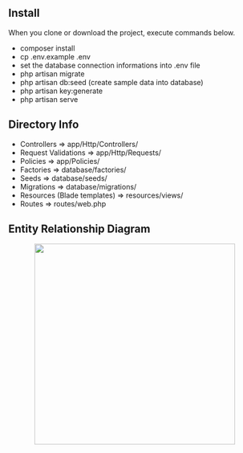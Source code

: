 ## Install

When you clone or download the project, execute commands below.

- composer install
- cp .env.example .env
- set the database connection informations into .env file
- php artisan migrate
- php artisan db:seed (create sample data into database)
- php artisan key:generate
- php artisan serve

## Directory Info

- Controllers => app/Http/Controllers/
- Request Validations => app/Http/Requests/
- Policies => app/Policies/
- Factories => database/factories/
- Seeds => database/seeds/
- Migrations => database/migrations/
- Resources (Blade templates) => resources/views/
- Routes => routes/web.php

## Entity Relationship Diagram
<p align="center">
<a href="https://i.hizliresim.com/00OV3B.png" target="_blank">
<img src="https://i.hizliresim.com/00OV3B.png" width="400">
</a>
</p>